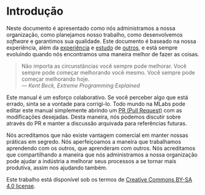 # Introdução

Neste documento é apresentado como nós administramos a nossa organização, como planejamos nosso trabalho, como desenvolvemos *software* e garantimos sua qualidade. Este documento é baseado na nossa experiência, além da [experiência](https://thoughtbot.com/playbook) e [estudo](http://playbook.dxw.com/#/) de [outros](https://www.vinta.com.br/playbook/), e está sempre evoluindo quando nós encontramos uma maneira melhor de fazer as coisas.

> Não importa as circunstâncias você sempre pode melhorar. Você sempre pode começar melhorando você mesmo. Você sempre pode começar melhorando hoje.
> <br>— *Kent Beck, Extreme Programming Explained*

Este manual é um esforço colaborativo. Se você perceber algo que está errado, sinta se a vontade para corrigí-lo. Todo mundo na MLabs pode editar este manual simplemente abrindo um [PR (Pull Request)](https://github.com/magrathealabs/playbook) com as modificações desejadas. Desta maneira, nós podemos discutir sobre através do PR e manter a discussão arquivada para referências futuras.

Nós acreditamos que não existe vantagem comercial em manter nossas práticas em segredo. Nós aperfeiçoamos a maneira que trabalhamos aprendendo com os outros, que aprenderam com outros. Nós acreditamos que compartilhando a maneira que nós administramos a nossa organização pode ajudar a indústria a melhorar seus processos a se tornar mais produtiva, assim nos ajudando também.

Este trabalho está disponível sob os termos de [Creative Commons BY-SA 4.0 license](https://creativecommons.org/licenses/by-sa/4.0/).
